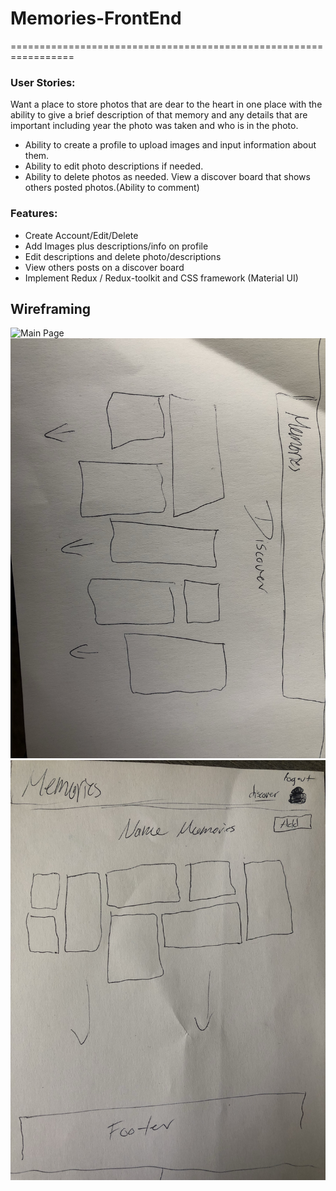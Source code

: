 # Memories-FrontEnd
=================================================================
### User Stories:
Want a place to store photos that are dear to the heart in one place with the ability to give a brief description of that memory and any details that are important including year the photo was taken and who is in the photo. 
- Ability to create a profile to upload images and input information about them. 
- Ability to edit photo descriptions if needed.
- Ability to delete photos as needed.
View a discover board that shows others posted photos.(Ability to comment)

### Features:
- Create Account/Edit/Delete 
- Add Images plus descriptions/info on profile
- Edit descriptions and delete photo/descriptions
- View others posts on a discover board
- Implement Redux / Redux-toolkit and CSS framework (Material UI)

## Wireframing

![Main Page](wireframes/memories-wireframe-main.jpegmemories)
![User Page](wireframes/wireframe-user.jpeg)
![Discover Page](wireframes/wireframe-discover.jpeg)